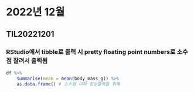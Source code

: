 # 2022년 12월  

## TIL20221201  

### RStudio에서 tibble로 출력 시 pretty floating point numbers로 소수점 잘려서 출력됨

```r
df %>%
    summarise(mean = mean(body_mass_g)) %>%
    as.data.frame() # 소수점 이하 정상출력을 위해
```
